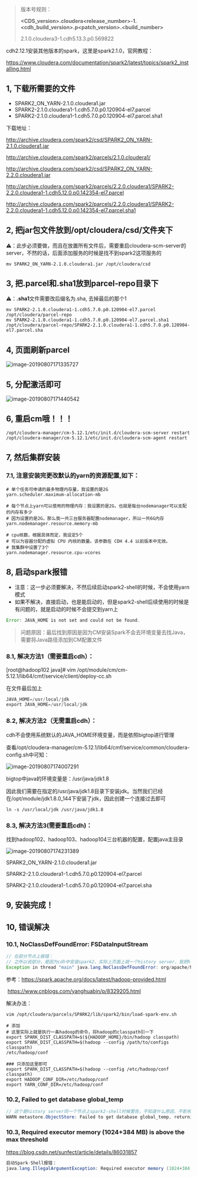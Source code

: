 > 版本号规则：
>
> **<CDS_version>.cloudera<release_number>-1.<cdh_build_version>.p<patch_version>.<build_number>**
>
> 2.1.0.cloudera3-1.cdh5.13.3.p0.569822



cdh2.12.1安装其他版本的spark，这里是spark2.1.0，官网教程：

https://www.cloudera.com/documentation/spark2/latest/topics/spark2_installing.html



## 1, 下载所需要的文件

* SPARK2_ON_YARN-2.1.0.cloudera1.jar
* SPARK2-2.1.0.cloudera1-1.cdh5.7.0.p0.120904-el7.parcel
* SPARK2-2.1.0.cloudera1-1.cdh5.7.0.p0.120904-el7.parcel.sha1

下载地址：

http://archive.cloudera.com/spark2/csd/SPARK2_ON_YARN-2.1.0.cloudera1.jar

http://archive.cloudera.com/spark2/parcels/2.1.0.cloudera1/









http://archive.cloudera.com/spark2/csd/SPARK2_ON_YARN-2.2.0.cloudera1.jar

http://archive.cloudera.com/spark2/parcels/2.2.0.cloudera1/SPARK2-2.2.0.cloudera1-1.cdh5.12.0.p0.142354-el7.parcel

http://archive.cloudera.com/spark2/parcels/2.2.0.cloudera1/SPARK2-2.2.0.cloudera1-1.cdh5.12.0.p0.142354-el7.parcel.sha1







## 2, 把jar包文件放到/opt/cloudera/csd/文件夹下

⚠️：此步必须要做，而且在放置所有文件后，需要重启cloudera-scm-server的server，不然的话，后面添加服务的时候是找不到spark2这项服务的

```shell
mv SPARK2_ON_YARN-2.1.0.cloudera1.jar /opt/cloudera/csd
```



## 3, 把.parcel和.sha1放到parcel-repo目录下

⚠️：**.sha1**文件需要改后缀名为.sha, 去掉最后的那个1

```shell
mv SPARK2-2.1.0.cloudera1-1.cdh5.7.0.p0.120904-el7.parcel /opt/cloudera/parcel-repo
mv SPARK2-2.1.0.cloudera1-1.cdh5.7.0.p0.120904-el7.parcel.sha1 /opt/cloudera/parcel-repo/SPARK2-2.1.0.cloudera1-1.cdh5.7.0.p0.120904-el7.parcel.sha
```



## 4, 页面刷新parcel

![image-20190807171335727](https://learningnotebookv1-1302566743.cos.ap-nanjing.myqcloud.com/img/image-20190807171335727.png)

## 5, 分配激活即可

![image-20190807171440542](https://learningnotebookv1-1302566743.cos.ap-nanjing.myqcloud.com/img/image-20190807171440542.png)



## 6, 重启cm哦！！！

```shell
/opt/cloudera-manager/cm-5.12.1/etc/init.d/cloudera-scm-server restart
/opt/cloudera-manager/cm-5.12.1/etc/init.d/cloudera-scm-agent restart
```



## 7, 然后集群安装

### 7.1, 注意安装完更改默认的yarn的资源配置,如下：

```shell
# 单个任务可申请的最多物理内存量，我设置的是2G
yarn.scheduler.maximum-allocation-mb

# 每个节点上yarn可以使用的物理内存：我设置的是2G，也就是每台nodemanager可以支配的内存有多少
# 因为设置的是2G，那么我一共三台服务器配置nodemanager，所以一共6G内存
yarn.nodemanager.resource.memory-mb

# cpu核数，根据具体而定，我设定5个
# 可以为容器分配的虚拟 CPU 内核的数量。该参数在 CDH 4.4 以前版本中无效。
# 我集群中设置了3个
yarn.nodemanager.resource.cpu-vcores
```



## 8, 启动spark报错

* 注意：这一步必须要解决，不然后续启动spark2-shell的时候，不会使用yarn模式
* 如果不解决，直接启动，也是能启动的，但是spark2-shell后续使用的时候是有问题的，就是启动的时候不会提交到yarn上

```java
Error: JAVA_HOME is not set and could not be found.
```



> 问题原因：最后找到原因是因为CM安装Spark不会去环境变量去找Java，需要将Java路径添加到CM配置文件



### 8.1, 解决方法1（需要重启cdh）：

[root@hadoop102 java]# vim /opt/module/cm/cm-5.12.1/lib64/cmf/service/client/deploy-cc.sh

在文件最后加上

```java
JAVA_HOME=/usr/local/jdk
export JAVA_HOME=/usr/local/jdk
```



### 8.2, 解决方法2（无需重启cdh）：

cdh不会使用系统默认的JAVA_HOME环境变量，而是依照bigtop进行管理

查看/opt/cloudera-manager/cm-5.12.1/lib64/cmf/service/common/cloudera-config.sh中可知：

![image-20190807174007291](https://learningnotebookv1-1302566743.cos.ap-nanjing.myqcloud.com/img/image-20190807174007291.png)

bigtop中java的环境变量是：/usr/java/jdk1.8



因此我们需要在指定的/usr/java/jdk1.8目录下安装jdk。当然我们已经在/opt/module/jdk1.8.0_144下安装了jdk，因此创建一个连接过去即可

```shell
ln -s /usr/local/jdk /usr/java/jdk1.8
```



### 8.3, 解决方法3(需要重启cdh)：

找到hadoop102、hadoop103、hadoop104三台机器的配置，配置java主目录

![image-20190807174231389](https://learningnotebookv1-1302566743.cos.ap-nanjing.myqcloud.com/img/image-20190807174231389.png)





SPARK2_ON_YARN-2.1.0.cloudera1.jar

SPARK2-2.1.0.cloudera1-1.cdh5.7.0.p0.120904-el7.parcel

SPARK2-2.1.0.cloudera1-1.cdh5.7.0.p0.120904-el7.parcel.sha



## 9, 安装完成！



## 10, 错误解决

### 10.1, NoClassDefFoundError: FSDataInputStream

```java
// 在部分节点上报错：
// 之所以说部分，是因为cdh中安装spark2，实际上页面上就一个history server，我把history server安装在centos01上，也只有centos01上不报错，可以直接登入。所以可能其他节点本身就不推荐吧。后续看看。
Exception in thread "main" java.lang.NoClassDefFoundError: org/apache/hadoop/fs/FSDataInputStream
```

参考：https://spark.apache.org/docs/latest/hadoop-provided.html

​			https://www.cnblogs.com/yanghuabin/p/8329205.html



解决办法：

```shell
vim /opt/cloudera/parcels/SPARK2/lib/spark2/bin/load-spark-env.sh

# 添加 
# 这里实际上就是执行一条hadoop的命令，将hadoop的classpath引一下
export SPARK_DIST_CLASSPATH=$(${HADOOP_HOME}/bin/hadoop classpath)
export SPARK_DIST_CLASSPATH=$(hadoop --config /path/to/configs classpath)
/etc/hadoop/conf

### 只添加这里即可
export SPARK_DIST_CLASSPATH=$(hadoop --config /etc/hadoop/conf classpath)
export HADOOP_CONF_DIR=/etc/hadoop/conf
export YARN_CONF_DIR=/etc/hadoop/conf

```



### 10.2, Failed to get database global_temp

```java
// 这个是history server同一个节点上spark2-shell时候警告，不知道什么原因，不影响使用，后续再看
WARN metastore.ObjectStore: Failed to get database global_temp, returning NoSuchObjectException
```



### 10.3, Required executor memory (1024+384 MB) is above the max threshold

https://blog.csdn.net/sunfect/article/details/86031857

```java
启动Spark-Shell报错：
java.lang.IllegalArgumentException: Required executor memory (1024+384 MB) is above the max threshold (1024 MB) of this cluster! Please check the values of ‘yarn.scheduler.maximum-allocation-mb’ and/or ‘yarn.nodemanager.resource.memory-mb’.
```



